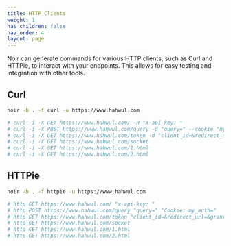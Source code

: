 ```yaml
---
title: HTTP Clients
weight: 1
has_children: false
nav_order: 4
layout: page
---
```


Noir can generate commands for various HTTP clients, such as Curl and HTTPie, to interact with your endpoints. This allows for easy testing and integration with other tools.

## Curl

```bash
noir -b . -f curl -u https://www.hahwul.com

# curl -i -X GET https://www.hahwul.com/ -H "x-api-key: "
# curl -i -X POST https://www.hahwul.com/query -d "query=" --cookie "my_auth="
# curl -i -X GET https://www.hahwul.com/token -d "client_id=&redirect_url=&grant_type="
# curl -i -X GET https://www.hahwul.com/socket
# curl -i -X GET https://www.hahwul.com/1.html
# curl -i -X GET https://www.hahwul.com/2.html
```

## HTTPie

```bash
noir -b . -f httpie -u https://www.hahwul.com

# http GET https://www.hahwul.com/ "x-api-key: "
# http POST https://www.hahwul.com/query "query=" "Cookie: my_auth="
# http GET https://www.hahwul.com/token "client_id=&redirect_url=&grant_type="
# http GET https://www.hahwul.com/socket
# http GET https://www.hahwul.com/1.html
# http GET https://www.hahwul.com/2.html
```